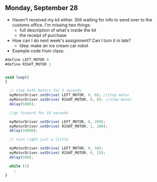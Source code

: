 ## Monday, September 28

- Haven't received my kit either. Still waiting for info to send over to the customs office. I'm missing two things:
    - full description of what's inside the kit
    - the receipt of purchase
- How can I do next week's assignment? Can I turn it in late?
    - Idea: make an ice cream car robot
- Example code from class:

```javascript
#define LEFT_MOTOR 0
#define RIGHT_MOTOR 1


void loop()
{

  // stop both motors for 5 seconds
  myMotorDriver.setDrive( LEFT_MOTOR, 0, 0); //stop motor
  myMotorDriver.setDrive( RIGHT_MOTOR, 0, 0); //stop motor
  delay(5000);

  //go forward for 10 seconds

  myMotorDriver.setDrive( LEFT_MOTOR, 0, 200);
  myMotorDriver.setDrive( RIGHT_MOTOR, 1, 200);
  delay(10000);

  // turn right just a little

  myMotorDriver.setDrive( LEFT_MOTOR, 0, 50);
  myMotorDriver.setDrive( RIGHT_MOTOR, 0, 25);
  delay(500);

  while (1)
    ;
}
```

